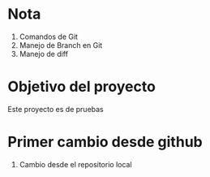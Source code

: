 # Nota

1. Comandos de Git
2. Manejo de Branch en Git
3. Manejo de diff

# Objetivo del proyecto

Este proyecto es de pruebas

# Primer cambio desde github

1. Cambio desde el repositorio local 
